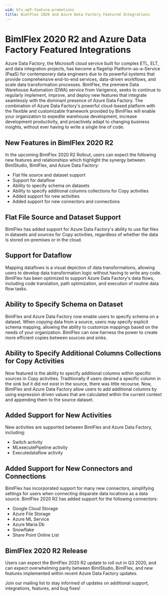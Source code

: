 ```yaml
---
uid: bfx-adf-feature-promotions
title: BimlFlex 2020 and Azure Data Factory Featured Integrations 
---
```


# BimlFlex 2020 R2 and Azure Data Factory Featured Integrations

Azure Data Factory, the Microsoft cloud service built for complex ETL, ELT, and data integration projects, has become a flagship Platform-as-a-Service (PaaS) for contemporary data engineers due to its powerful systems that provide comprehensive end-to-end services, data-driven workflows, and scale data transformation processes. BimlFlex, the premiere Data Warehouse Automation (DWA) service from Varigence, seeks to continue to regularly implement, improve, and deploy new features that integrate seamlessly with the dominant presence of Azure Data Factory. The combination of Azure Data Factory's powerful cloud-based platform with the flexible and customizable framework provided by BimlFlex will enable your organization to expedite warehouse development, increase development productivity, and proactively adapt to changing business insights, without ever having to write a single line of code.

## New Features in BimlFlex 2020 R2

In the upcoming BimlFlex 2020 R2 Rollout, users can expect the following new features and relationships which highlight the synergy between BimlStudio, BimlFlex, and Azure Data Factory:

* Flat file source and dataset support
* Support for dataflow
* Ability to specify schema on datasets
* Ability to specify additional columns collections for Copy activities
* Added support for new activities
* Added support for new connectors and connections

## Flat File Source and Dataset Support

BimlFlex has added support for Azure Data Factory's ability to use flat files in datasets and sources for Copy activities, regardless of whether the data is stored on-premises or in the cloud.

## Support for Dataflow

Mapping dataflows is a visual depiction of data transformations, allowing users to develop data transformation logic without having to write any code. BimlFlex has been optimized to support Azure Data Factory's data flows, including code translation, path optimization, and execution of routine data flow tasks.

## Ability to Specify Schema on Dataset

BimlFlex and Azure Data Factory now enable users to specify schema on a dataset. When copying data from a source, users may specify explicit schema mapping, allowing the ability to customize mappings based on the needs of your organization. BimlFlex can now harness the power to create more efficient copies between sources and sinks.

## Ability to Specify Additional Columns Collections for Copy Activities

Now featured is the ability to specify additional columns within specific sources in Copy activities.
Traditionally if users desired a specific column in the sink but it did not exist in the source, there was little recourse. Now, BimlFlex and Azure Data Factory allow users to add additional columns by using expression driven values that are calculated within the current context and appending them to the source dataset.

## Added Support for New Activities

New activities are supported between BimlFlex and Azure Data Factory, including:

* Switch activity
* MLexecutePipeline activity
* Executedataflow activity

## Added Support for New Connectors and Connections

BimlFlex has incorporated support for many new connectors, simplifying settings for users when connecting disparate data locations as a data source. BimlFlex 2020 R2 has added support for the following connectors:

* Google Cloud Storage
* Azure File Storage
* Azure ML Service
* Azure Maria Db
* Snowflake
* Share Point Online List

## BimlFlex 2020 R2 Release

Users can expect the BimlFlex 2020 R2 update to roll out in Q3 2020, and can expect overwhelming parity between BimlStudio, BimlFlex, and new features implemented within recent Azure Data Factory updates.

Join our mailing list to stay informed of updates on additional support, integrations, features, and bug fixes!
